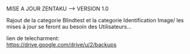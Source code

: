 MISE A JOUR ZENTAKU --> VERSION 1.0

Rajout de la categorie Blindtest et la categorie Identification Image/
les mises à jour se feront au besoin des Utilisateurs...


lien de telecharment:   
https://drive.google.com/drive/u/2/backups
